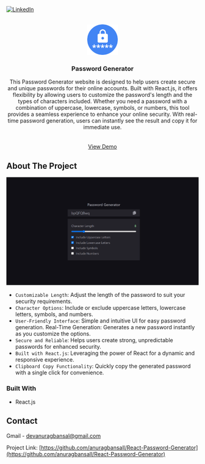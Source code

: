 [![LinkedIn][linkedin-shield]][linkedin-url]

<!-- PROJECT LOGO -->
<br />
<div align="center">
  <a href="https://react-password-generator-online.vercel.app/">
    <img src="./src/assets/logo.png" alt="Logo" width="80" height="80">
  </a>

<h3 align="center">Password Generator</h3>

  <p align="center">
    This Password Generator website is designed to help users create secure and unique passwords for their online accounts. Built with React.js, it offers flexibility by allowing users to customize the password's length and the types of characters included. Whether you need a password with a combination of uppercase, lowercase, symbols, or numbers, this tool provides a seamless experience to enhance your online security. With real-time password generation, users can instantly see the result and copy it for immediate use.
    <br />
    <br />
    <br />
    <a href="https://react-password-generator-online.vercel.app/">View Demo</a>
  </p>
</div>


<!-- ABOUT THE PROJECT -->
## About The Project

[![Product Name Screen Shot][product-screenshot]](https://react-password-generator-online.vercel.app/)

* `Customizable Length`: Adjust the length of the password to suit your security requirements.
* `Character Options`: Include or exclude uppercase letters, lowercase letters, symbols, and numbers.
* `User-Friendly Interface`: Simple and intuitive UI for easy password generation.
Real-Time Generation: Generates a new password instantly as you customize the options.
* `Secure and Reliable`: Helps users create strong, unpredictable passwords for enhanced security.
* `Built with React.js`: Leveraging the power of React for a dynamic and responsive experience.
* `Clipboard Copy Functionality`: Quickly copy the generated password with a single click for convenience.

### Built With

* React.js


<!-- CONTACT -->
## Contact

Gmail - devanuragbansal@gmail.com

Project Link: [https://github.com/anuragbansall/React-Password-Generator](https://github.com/anuragbansall/React-Password-Generator)


<!-- MARKDOWN LINKS & IMAGES -->
[linkedin-shield]: https://img.shields.io/badge/-LinkedIn-black.svg?style=for-the-badge&logo=linkedin&colorB=555
[linkedin-url]: https://linkedin.com/in/anuragbansall
[product-screenshot]: ./public/product.png

